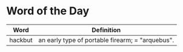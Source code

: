 # Word of the Day

|Word|Definition|
|---|---|
|hackbut|an early type of portable firearm; = "arquebus".|